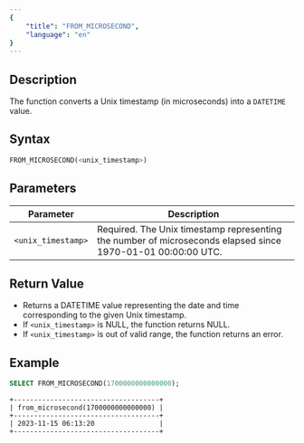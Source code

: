```yaml
---
{
    "title": "FROM_MICROSECOND",
    "language": "en"
}
---
```


## Description

The function converts a Unix timestamp (in microseconds) into a `DATETIME` value.


## Syntax

```sql
FROM_MICROSECOND(<unix_timestamp>)
```
## Parameters

| Parameter          | Description                                                                                                 |
|--------------------|-------------------------------------------------------------------------------------------------------------|
| `<unix_timestamp>` | Required. The Unix timestamp representing the number of microseconds elapsed since 1970-01-01 00:00:00 UTC. |

## Return Value

- Returns a DATETIME value representing the date and time corresponding to the given Unix timestamp.
- If `<unix_timestamp>` is NULL, the function returns NULL.
- If `<unix_timestamp>` is out of valid range, the function returns an error.

## Example

```sql
SELECT FROM_MICROSECOND(1700000000000000);
```

```text
+------------------------------------+
| from_microsecond(1700000000000000) |
+------------------------------------+
| 2023-11-15 06:13:20                |
+------------------------------------+
```